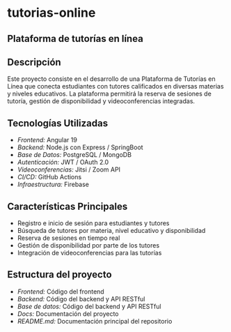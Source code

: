 
# tutorias-online

## Plataforma de tutorías en línea
## Descripción  
Este proyecto consiste en el desarrollo de una Plataforma de Tutorías en Línea que conecta estudiantes con tutores calificados en diversas materias y niveles educativos. La plataforma permitirá la reserva de sesiones de tutoría, gestión de disponibilidad y videoconferencias integradas.

## Tecnologías Utilizadas  
- *Frontend:* Angular 19
- *Backend:* Node.js con Express / SpringBoot
- *Base de Datos:* PostgreSQL / MongoDB
- *Autenticación:* JWT / OAuth 2.0
- *Videoconferencias:* Jitsi / Zoom API  
- *CI/CD:* GitHub Actions
- *Infraestructura:* Firebase  

## Características Principales  
- Registro e inicio de sesión para estudiantes y tutores  
- Búsqueda de tutores por materia, nivel educativo y disponibilidad  
- Reserva de sesiones en tiempo real  
- Gestión de disponibilidad por parte de los tutores  
- Integración de videoconferencias para las tutorías

## Estructura del proyecto
- *Frontend:* Código del frontend
- *Backend:* Código del backend y API RESTful
- *Base de datos:* Código del backend y API RESTful
- *Docs:* Documentación del proyecto
- *README.md:* Documentación principal del repositorio

